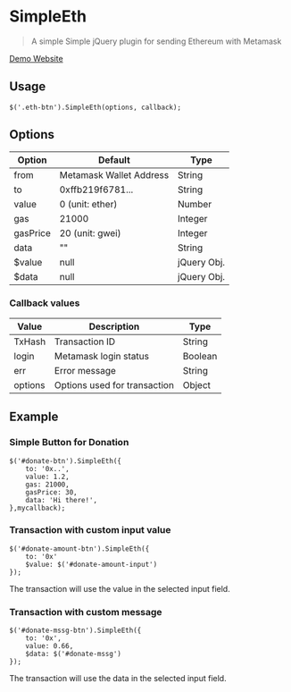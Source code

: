 # SimpleEth
> A simple Simple jQuery plugin for sending Ethereum with Metamask

[Demo Website](http://simple-eth.cryolite.nctu.me)

## Usage
```
$('.eth-btn').SimpleEth(options, callback);
```

## Options
| Option |  Default  | Type| 
|-----  | -------|  -------|  
|from   |  Metamask Wallet Address  | String |
|to     |  0xffb219f6781...    | String
|value  |  0 (unit: ether) | Number |
|gas    |  21000  | Integer|
|gasPrice  |  20 (unit: gwei)| Integer |
|data   |  ""  | String |
|$value   |  null | jQuery Obj.|
|$data   |  null | jQuery Obj.|

### Callback values
| Value |  Description  | Type| 
|-----  | -------|  -------|  
|TxHash   |  Transaction ID  | String |
|login     |  Metamask login status    | Boolean
|err  |  Error message | String |
|options    |  Options used for transaction  | Object|


## Example

### Simple Button for Donation

```
$('#donate-btn').SimpleEth({
    to: '0x..',
    value: 1.2,
    gas: 21000,
    gasPrice: 30,
    data: 'Hi there!',
},mycallback);
```

### Transaction with custom input value

```
$('#donate-amount-btn').SimpleEth({
    to: '0x'
    $value: $('#donate-amount-input')
});
```
The transaction will use the value in the selected input field.

### Transaction with custom message
```
$('#donate-mssg-btn').SimpleEth({
    to: '0x',
    value: 0.66,
    $data: $('#donate-mssg')
});
```
The transaction will use the data in the selected input field.



